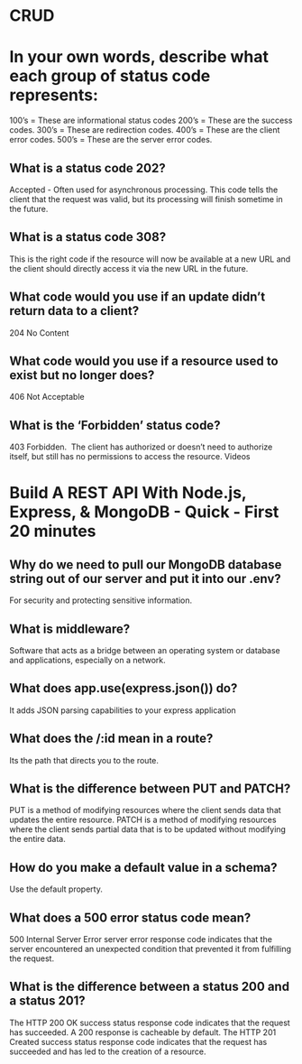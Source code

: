 # CRUD
# In your own words, describe what each group of status code represents:

100’s = These are informational status codes
200’s = These are the success codes.
300’s = These are redirection codes.
400’s = These are the client error codes.
500’s = These are the server error codes.
## What is a status code 202?
Accepted - Often used for asynchronous processing. This code tells the client that the request was valid, but its processing will finish sometime in the future.
## What is a status code 308?
This is the right code if the resource will now be available at a new URL and the client should directly access it via the new URL in the future. 
## What code would you use if an update didn’t return data to a client?
204 No Content
## What code would you use if a resource used to exist but no longer does?
406 Not Acceptable 
## What is the ‘Forbidden’ status code?
403 Forbidden.  The client has authorized or doesn’t need to authorize itself, but still has no permissions to access the resource.
Videos

# Build A REST API With Node.js, Express, & MongoDB - Quick - First 20 minutes

## Why do we need to pull our MongoDB database string out of our server and put it into our .env?
For security and protecting sensitive information.
## What is middleware?
Software that acts as a bridge between an operating system or database and applications, especially on a network.

## What does app.use(express.json()) do?
It adds JSON parsing capabilities to your express application 
## What does the /:id mean in a route?
Its the path that directs you to the route.
## What is the difference between PUT and PATCH?
PUT is a method of modifying resources where the client sends data that updates the entire resource.
PATCH is a method of modifying resources where the client sends partial data that is to be updated without modifying the entire data.

## How do you make a default value in a schema?
Use the default property.
## What does a 500 error status code mean?
500 Internal Server Error server error response code indicates that the server encountered an unexpected condition that prevented it from fulfilling the request.

## What is the difference between a status 200 and a status 201?
The HTTP 200 OK success status response code indicates that the request has succeeded. A 200 response is cacheable by default.
The HTTP 201 Created success status response code indicates that the request has succeeded and has led to the creation of a resource. 


